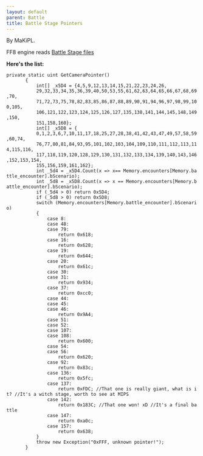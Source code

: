 ```yaml
---
layout: default
parent: Battle
title: Battle Stage Pointers
---
```


By MaKiPL.

FF8 engine reads [Battle Stage files](FileFormat_X)

**Here's the list:**

`private static uint GetCameraPointer()`  
`       {`  
`           int[] _x5D4 = {4,5,9,12,13,14,15,21,22,23,24,26,`  
`           29,32,33,34,35,36,39,40,50,53,55,61,62,63,64,65,66,67,68,69,70,`  
`           71,72,73,75,78,82,83,85,86,87,88,89,90,91,94,96,97,98,99,100,105,`  
`           106,121,122,123,124,125,126,127,135,138,141,144,145,148,149,150,`  
`           151,158,160};`  
`           int[] _x5D8 = {`  
`           0,1,2,3,6,7,10,11,17,18,25,27,28,38,41,42,43,47,49,57,58,59,60,74,`  
`           76,77,80,81,84,93,95,101,102,103,104,109,110,111,112,113,114,115,116,`  
`           117,118,119,120,128,129,130,131,132,133,134,139,140,143,146,152,153,154,`  
`           155,156,159,161,162};`  
`           int _5d4 = _x5D4.Count(x => x== Memory.encounters[Memory.battle_encounter].bScenario);`  
`           int _5d8 = _x5D8.Count(x => x == Memory.encounters[Memory.battle_encounter].bScenario);`  
`           if (_5d4 > 0) return 0x5D4;`  
`           if (_5d8 > 0) return 0x5D8;`  
`           switch (Memory.encounters[Memory.battle_encounter].bScenario)`  
`           {`  
`               case 8:`  
`               case 48:`  
`               case 79:`  
`                   return 0x618;`  
`               case 16:`  
`                   return 0x628;`  
`               case 19:`  
`                   return 0x644;`  
`               case 20:`  
`                   return 0x61c;`  
`               case 30:`  
`               case 31:`  
`                   return 0x934;`  
`               case 37:`  
`                   return 0xcc0;`  
`               case 44:`  
`               case 45:`  
`               case 46:`  
`                   return 0x9A4;`  
`               case 51:`  
`               case 52:`  
`               case 107:`  
`               case 108:`  
`                   return 0x600;`  
`               case 54:`  
`               case 56:`  
`                   return 0x620;`  
`               case 92:`  
`                   return 0x83c;`  
`               case 136:`  
`                   return 0x5fc;`  
`               case 137:`  
`                   return 0xFDC; //That one is really giant, what is it? //It's a witch stage, worth to see at MIPS`  
`               case 142:`  
`                   return 0x183C; //That one won! xD //It's a final battle`  
`               case 147:`  
`                   return 0xa0c;`  
`               case 157:`  
`                   return 0x638;`  
`           }`  
`           throw new Exception("0xFFF, unknown pointer!");`  
`       }`
